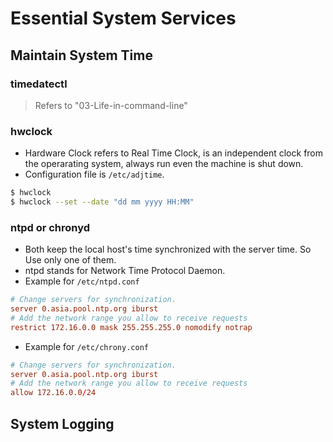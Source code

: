 # Essential System Services

## Maintain System Time

### timedatectl

> Refers to "03-Life-in-command-line"

### hwclock

- Hardware Clock refers to Real Time Clock, is an independent clock from the operarating system, always run even the machine is shut down.
- Configuration file is `/etc/adjtime`.

```bash
$ hwclock
$ hwclock --set --date "dd mm yyyy HH:MM"
```

### ntpd or chronyd

- Both keep the local host's time synchronized with the server time. So Use only one of them.
- ntpd stands for Network Time Protocol Daemon.
- Example for `/etc/ntpd.conf`

```conf
# Change servers for synchronization.
server 0.asia.pool.ntp.org iburst
# Add the network range you allow to receive requests
restrict 172.16.0.0 mask 255.255.255.0 nomodify notrap
```

- Example for `/etc/chrony.conf`
```conf
# Change servers for synchronization.
server 0.asia.pool.ntp.org iburst
# Add the network range you allow to receive requests
allow 172.16.0.0/24
```

## System Logging


